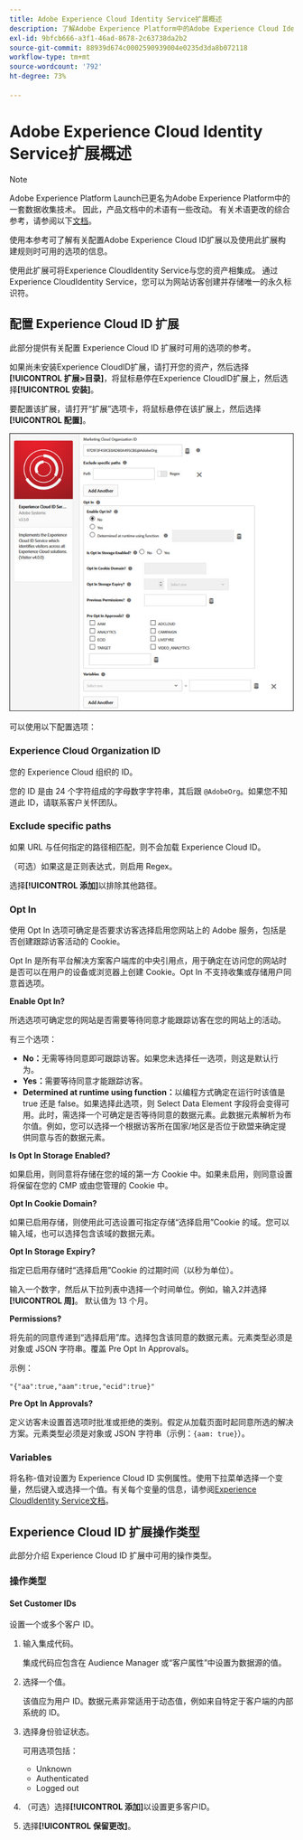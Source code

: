 ```yaml
---
title: Adobe Experience Cloud Identity Service扩展概述
description: 了解Adobe Experience Platform中的Adobe Experience Cloud Identity Service Tag扩展。
exl-id: 9bfcb666-a3f1-46ad-8678-2c63738da2b2
source-git-commit: 88939d674c0002590939004e0235d3da8b072118
workflow-type: tm+mt
source-wordcount: '792'
ht-degree: 73%

---
```


# Adobe Experience Cloud Identity Service扩展概述

>[!NOTE]
>
>Adobe Experience Platform Launch已更名为Adobe Experience Platform中的一套数据收集技术。 因此，产品文档中的术语有一些改动。 有关术语更改的综合参考，请参阅以下[文档](../../../term-updates.md)。

使用本参考可了解有关配置Adobe Experience Cloud ID扩展以及使用此扩展构建规则时可用的选项的信息。

使用此扩展可将Experience CloudIdentity Service与您的资产相集成。 通过Experience CloudIdentity Service，您可以为网站访客创建并存储唯一的永久标识符。

## 配置 Experience Cloud ID 扩展

此部分提供有关配置 Experience Cloud ID 扩展时可用的选项的参考。

如果尚未安装Experience CloudID扩展，请打开您的资产，然后选择&#x200B;**[!UICONTROL 扩展>目录]**，将鼠标悬停在Experience CloudID扩展上，然后选择&#x200B;**[!UICONTROL 安装]**。

要配置该扩展，请打开“扩展”选项卡，将鼠标悬停在该扩展上，然后选择&#x200B;**[!UICONTROL 配置]**。

![](../../../images/optin.jpg)

可以使用以下配置选项：

### Experience Cloud Organization ID

您的 Experience Cloud 组织的 ID。

您的 ID 是由 24 个字符组成的字母数字字符串，其后跟 `@AdobeOrg`。如果您不知道此 ID，请联系客户关怀团队。

### Exclude specific paths

如果 URL 与任何指定的路径相匹配，则不会加载 Experience Cloud ID。

（可选）如果这是正则表达式，则启用 Regex。

选择&#x200B;**[!UICONTROL 添加]**&#x200B;以排除其他路径。

### Opt In

使用 Opt In 选项可确定是否要求访客选择启用您网站上的 Adobe 服务，包括是否创建跟踪访客活动的 Cookie。

Opt In 是所有平台解决方案客户端库的中央引用点，用于确定在访问您的网站时是否可以在用户的设备或浏览器上创建 Cookie。Opt In 不支持收集或存储用户同意首选项。

**Enable Opt In?**

所选选项可确定您的网站是否需要等待同意才能跟踪访客在您的网站上的活动。

有三个选项：

* **No：**&#x200B;无需等待同意即可跟踪访客。如果您未选择任一选项，则这是默认行为。
* **Yes：**&#x200B;需要等待同意才能跟踪访客。
* **Determined at runtime using function：**&#x200B;以编程方式确定在运行时该值是 true 还是 false。如果选择此选项，则 Select Data Element 字段将会变得可用。此时，需选择一个可确定是否等待同意的数据元素。此数据元素解析为布尔值。例如，您可以选择一个根据访客所在国家/地区是否位于欧盟来确定提供同意与否的数据元素。

**Is Opt In Storage Enabled?**

如果启用，则同意将存储在您的域的第一方 Cookie 中。如果未启用，则同意设置将保留在您的 CMP 或由您管理的 Cookie 中。

**Opt In Cookie Domain?**

如果已启用存储，则使用此可选设置可指定存储“选择启用”Cookie 的域。您可以输入域，也可以选择包含该域的数据元素。

**Opt In Storage Expiry?**

指定已启用存储时“选择启用”Cookie 的过期时间（以秒为单位）。

输入一个数字，然后从下拉列表中选择一个时间单位。例如，输入2并选择&#x200B;**[!UICONTROL 周]**。 默认值为 13 个月。

**Permissions?**

将先前的同意传递到“选择启用”库。选择包含该同意的数据元素。元素类型必须是对象或 JSON 字符串。覆盖 Pre Opt In Approvals。

示例：

`"{"aa":true,"aam":true,"ecid":true}"`

**Pre Opt In Approvals?**

定义访客未设置首选项时批准或拒绝的类别。假定从加载页面时起同意所选的解决方案。元素类型必须是对象或 JSON 字符串（示例：`{aam: true}`）。

### Variables

将名称-值对设置为 Experience Cloud ID 实例属性。使用下拉菜单选择一个变量，然后键入或选择一个值。有关每个变量的信息，请参阅[Experience CloudIdentity Service文档](https://experiencecloud.adobe.com/resources/help/zh_CN/mcvid/mcvid-overview.html)。

## Experience Cloud ID 扩展操作类型

此部分介绍 Experience Cloud ID 扩展中可用的操作类型。

### 操作类型

#### Set Customer IDs

设置一个或多个客户 ID。

1. 输入集成代码。

   集成代码应包含在 Audience Manager 或“客户属性”中设置为数据源的值。

1. 选择一个值。

   该值应为用户 ID。数据元素非常适用于动态值，例如来自特定于客户端的内部系统的 ID。

1. 选择身份验证状态。

   可用选项包括：

   * Unknown
   * Authenticated
   * Logged out

1. （可选）选择&#x200B;**[!UICONTROL 添加]**&#x200B;以设置更多客户ID。
1. 选择&#x200B;**[!UICONTROL 保留更改]**。
